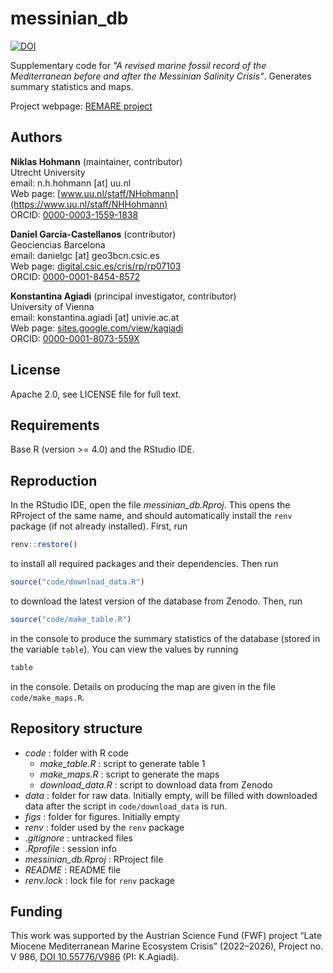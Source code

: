 # messinian_db

[![DOI](https://zenodo.org/badge/DOI/10.5281/zenodo.10782803.svg)](https://doi.org/10.5281/zenodo.10782803)

Supplementary code for _"A revised marine fossil record of the Mediterranean before and after the Messinian Salinity Crisis"_. Generates summary statistics and maps.

Project webpage: [REMARE project](https://sites.google.com/view/kagiadi/projects/remare)

## Authors

__Niklas Hohmann__  (maintainer, contributor)  
Utrecht University  
email: n.h.hohmann [at] uu.nl  
Web page: [www.uu.nl/staff/NHohmann](https://www.uu.nl/staff/NHHohmann)  
ORCID: [0000-0003-1559-1838](https://orcid.org/0000-0003-1559-1838)

__Daniel García-Castellanos__ (contributor)  
Geociencias Barcelona  
email: danielgc [at] geo3bcn.csic.es  
Web page: [digital.csic.es/cris/rp/rp07103](https://digital.csic.es/cris/rp/rp07103)  
ORCID: [0000-0001-8454-8572](https://orcid.org/0000-0001-8454-8572)

__Konstantina Agiadi__ (principal investigator, contributor)  
University of Vienna  
email: konstantina.agiadi [at] univie.ac.at  
Web page: [sites.google.com/view/kagiadi](https://sites.google.com/view/kagiadi)  
ORCID: [0000-0001-8073-559X](https://orcid.org/0000-0001-8073-559X)  

## License

Apache 2.0, see LICENSE file for full text.

## Requirements

Base R (version >= 4.0) and the RStudio IDE.

## Reproduction

In the RStudio IDE, open the file _messinian_db.Rproj_. This opens the RProject of the same name, and should automatically install the `renv` package (if not already installed). First, run

```R
renv::restore()
```

to install all required packages and their dependencies. Then run

```R
source("code/download_data.R")
````

to download the latest version of the database from Zenodo. Then, run

```R
source("code/make_table.R")
```

in the console to produce the summary statistics of the database (stored in the variable `table`). You can view the values by running

```R
table
```

in the console. Details on producing the map are given in the file `code/make_maps.R`.

## Repository structure  

* _code_ : folder with R code
  * _make_table.R_ : script to generate table 1
  * _make_maps.R_ : script to generate the maps
  * _download_data.R_ : script to download data from Zenodo
* _data_ : folder for raw data. Initially empty, will be filled with downloaded data after the script in `code/download_data` is run.
* _figs_ : folder for figures. Initially empty
* _renv_ : folder used by the `renv` package
* _.gitignore_ : untracked files
* _.Rprofile_ : session info
* _messinian_db.Rproj_ : RProject file
* _README_ : README file
* _renv.lock_ : lock file for `renv` package

## Funding

This work was supported by the Austrian Science Fund (FWF) project “Late Miocene Mediterranean Marine Ecosystem Crisis” (2022–2026), Project no. V 986, [DOI 10.55776/V986](https://www.doi.org/10.55776/V986) (PI: K.Agiadi). 
